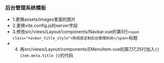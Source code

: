 ### 后台管理系统模板


* 1.更换assets/images里面的图片
* 2.更换vite.config.js的server字段
* 3.修改src/views/Layout/components/Navbar.vue的第5行`<span class="navbar_title_style">陈昭良定制后台管理系统</span>`标题
* 4. 再src/views/Layout/components/EMenuItem.vue的第7,17,25行加入`{{ item.meta.title }}`的代码
